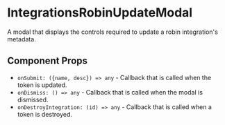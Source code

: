# IntegrationsRobinUpdateModal

A modal that displays the controls required to update a robin integration's metadata.

## Component Props
- `onSubmit: ({name, desc}) => any` - Callback that is called when the token is updated.
- `onDismiss: () => any` - Callback that is called when the modal is dismissed.
- `onDestroyIntegration: (id) => any` - Callback that is called when a token is destroyed.
